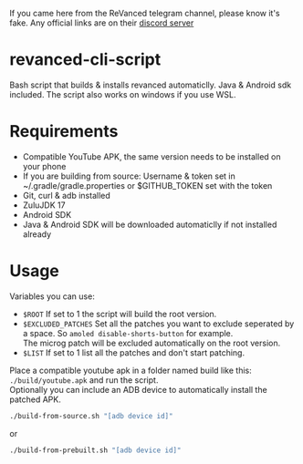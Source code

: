If you came here from the ReVanced telegram channel, please know it's fake. Any official links are on their [discord server](https://revanced.app/discord)

# revanced-cli-script

Bash script that builds & installs revanced automaticlly. Java &amp; Android sdk included. The script also works on windows if you use WSL.

# Requirements

 - Compatible YouTube APK, the same version needs to be installed on your phone
 - If you are building from source: Username & token set in ~/.gradle/gradle.properties or $GITHUB_TOKEN set with the token
 - Git, curl & adb installed
 - ZuluJDK 17
 - Android SDK
 - Java & Android SDK will be downloaded automaticlly if not installed already

# Usage

Variables you can use:

 - `$ROOT` If set to 1 the script will build the root version.
 - `$EXCLUDED_PATCHES` Set all the patches you want to exclude seperated by a space. So `amoled disable-shorts-button` for example.
	\
	The microg patch will be excluded automatically on the root version.
 - `$LIST` If set to 1 list all the patches and don't start patching.

Place a compatible youtube apk in a folder named build like this: `./build/youtube.apk` and run the script.
\
Optionally you can include an ADB device to automatically install the patched APK.

```bash
./build-from-source.sh "[adb device id]"
```

or

```bash
./build-from-prebuilt.sh "[adb device id]"
```
